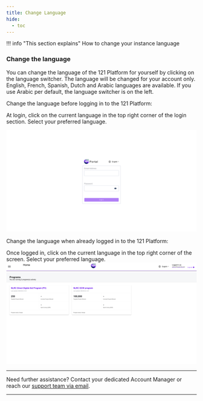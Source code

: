 ```yaml
---
title: Change Language
hide:
  - toc
---
```



!!! info "This section explains"
    How to change your instance language


### Change the language

You can change the language of the 121 Platform for yourself by clicking on the language switcher. The language will be changed for your account only. English, French, Spanish, Dutch and Arabic languages are available. If you use Arabic per default, the language switcher is on the left.

Change the language before logging in to the 121 Platform:

At login, click on the current language in the top right corner of the login section. Select your preferred language.

![Login screen](https://raw.githubusercontent.com/global-121/121-platform/main/e2e/tests/__screenshots__/UserManualScreenshots/userManualScreenshots.spec.ts/loginScreen.png)

Change the language when already logged in to the 121 Platform:

Once logged in, click on the current language in the top right corner of the screen. Select your preferred language.
![Program Overview](https://raw.githubusercontent.com/global-121/121-platform/main/e2e/tests/__screenshots__/UserManualScreenshots/userManualScreenshots.spec.ts/ProgramOverview.png)




___
Need further assistance? Contact your dedicated Account Manager or reach our [support team via email](mailto:support@121.global).
___
